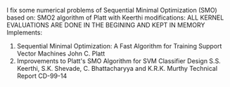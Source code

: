 I fix some numerical problems of Sequential Minimal Optimization (SMO) based on:
SMO2 algorithm of Platt with Keerthi modifications:
ALL KERNEL EVALUATIONS ARE DONE IN THE BEGINING AND KEPT IN MEMORY
Implements:
1. Sequential Minimal Optimization: A Fast Algorithm for Training Support Vector Machines
    John C. Platt
2. Improvements to Platt's SMO Algorithm for SVM Classifier Design
    S.S. Keerthi, S.K. Shevade, C. Bhattacharyya and K.R.K. Murthy
    Technical Report CD-99-14
